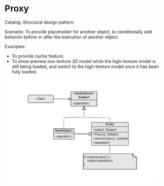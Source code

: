 Proxy
===
Catalog: Structural design pattern

Scenario: To provide placeholder for another object, to conditionally add behavior before or after the execution of another object.

Examples:
- To provide cache feature.
- To show preview low-texture 3D model while the high-texture model is still being loaded, and switch to the high-texture model once it has been fully loaded.

![UML](UML.jpg)
